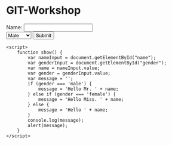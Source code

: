 # GIT-Workshop
<!DOCTYPE html>
<html>
<head>
    <title>peach</title>
</head>
<body>
    <label for="name">Name:</label>
    <input id="name"/><br>
    <select id="gender">
        <option value="Male">Male</option>
        <option value="female">Female</option>
    </select>
    <input type="submit" onclick="show()"/>

    <script>
        function show() {
            var nameInput = document.getElementById("name");
            var genderInput = document.getElementById("gender");
            var name = nameInput.value;
            var gender = genderInput.value;
            var message = '';
            if (gender === 'male') {
                message = 'Hello Mr. ' + name;
            } else if (gender === 'female') {
                message = 'Hello Miss. ' + name;
            } else {
                message = 'Hello ' + name;
            }
            console.log(message);
            alert(message);
        }
    </script>
</body>
</html>
